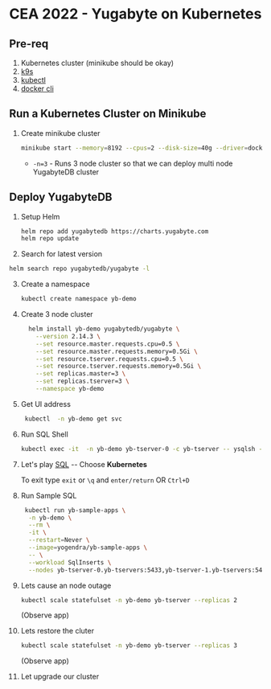 # CEA 2022 - Yugabyte on Kubernetes

## Pre-req

1. Kubernetes cluster (minikube should be okay)
2. [k9s](https://k9scli.io/)
3. [kubectl](https://kubernetes.io/docs/tasks/tools/)
4. [docker cli](https://docs.docker.com/get-docker/)

## Run a Kubernetes Cluster on  Minikube

1. Create minikube cluster

    ```bash
    minikube start --memory=8192 --cpus=2 --disk-size=40g --driver=docker  -n=4
    ```

    - `-n=3` - Runs 3 node cluster so that we can deploy multi node YugabyteDB cluster

## Deploy YugabyteDB

1. Setup Helm

    ```bash
    helm repo add yugabytedb https://charts.yugabyte.com
    helm repo update
    ```

2. Search for latest version

  ```bash
  helm search repo yugabytedb/yugabyte -l
  ```

3. Create a namespace


    ```bash
    kubectl create namespace yb-demo
    ```

4. Create 3 node cluster

    ```bash
      helm install yb-demo yugabytedb/yugabyte \
        --version 2.14.3 \
        --set resource.master.requests.cpu=0.5 \
        --set resource.master.requests.memory=0.5Gi \
        --set resource.tserver.requests.cpu=0.5 \
        --set resource.tserver.requests.memory=0.5Gi \
        --set replicas.master=3 \
        --set replicas.tserver=3 \
        --namespace yb-demo
    ```
5. Get UI address

    ```bash
     kubectl  -n yb-demo get svc
     ```

6. Run SQL Shell

    ```bash
    kubectl exec -it  -n yb-demo yb-tserver-0 -c yb-tserver -- ysqlsh -h yb-tserver-0
    ```

7. Let's play [SQL](https://docs.yugabyte.com/preview/quick-start/explore/ysql/) -- Choose **Kubernetes**

    To exit type `exit` or `\q` and `enter/return` OR `Ctrl+D`

8. Run Sample SQL

    ```bash
     kubectl run yb-sample-apps \
      -n yb-demo \
      --rm \
      -it \
      --restart=Never \
      --image=yogendra/yb-sample-apps \
      -- \
      --workload SqlInserts \
      --nodes yb-tserver-0.yb-tservers:5433,yb-tserver-1.yb-tservers:5433,yb-tserver-0.yb-tservers:5433
    ```

9.  Lets cause an node outage

    ```bash
    kubectl scale statefulset -n yb-demo yb-tserver --replicas 2
    ```

    (Observe app)

10. Lets restore the cluter

    ```bash
    kubectl scale statefulset -n yb-demo yb-tserver --replicas 3
    ```

    (Observe app)

11. Let upgrade our cluster

    ```bash

    ```
